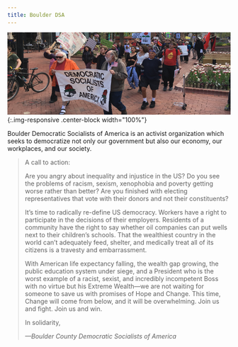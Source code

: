 ```yaml
---
title: Boulder DSA
---
```


![Boulder DSA marching on Pearl Street](/images/DSA_march.png){:.img-responsive .center-block width="100%"}

<div markdown="1" class="row">
<div markdown="1" class="col-md-10 col-md-offset-1 bg-black">

Boulder Democratic Socialists of America is an activist organization which seeks to democratize not only our government but also our economy, our workplaces, and our society.

</div>
<div markdown="1" class="col-md-12">

> A call to action:
>
> Are you angry about inequality and injustice in the US? Do you see the problems of racism, sexism, xenophobia and poverty getting worse rather than better? Are you finished with electing representatives that vote with their donors and not their constituents?
> 
> It’s time to radically re-define US democracy. Workers have a right to participate in the decisions of their employers. Residents of a community have the right to say whether oil companies can put wells next to their children’s schools. That the wealthiest country in the world can’t adequately feed, shelter, and medically treat all of its citizens is a travesty and embarrassment.
>
> With American life expectancy falling, the wealth gap growing, the public education system under siege, and a President who is the worst example of a racist, sexist, and incredibly incompetent Boss with no virtue but his Extreme Wealth—we are not waiting for someone to save us with promises of Hope and Change. This time, Change will come from below, and it will be overwhelming. Join us and fight. Join us and win.
>
> In solidarity,
>
> _—Boulder County Democratic Socialists of America_

</div>
</div>
